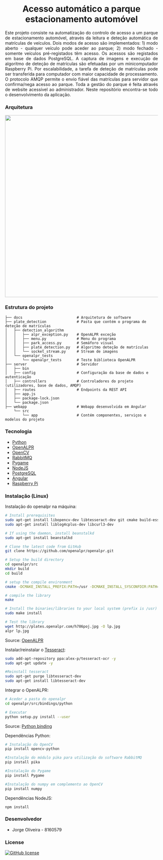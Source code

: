 <h1 align="center">Acesso automático a parque estacionamento automóvel</h1>

<p  align="justify">Este projeto consiste na automatização do controlo de acesso a um parque de estacionamento automóvel, através da leitura e deteção automática de matrículas de veículos. Dois modos de acesso são implementados: 1) modo aberto - qualquer veículo pode aceder ao parque; 2) modo fechado - somente veículos pré-registados têm acesso. Os acessos são registados em base de dados PostgreSQL. A captura de imagens e execução de algoritmo de deteção de matrículas são efetuadas por um minicomputador Raspberry Pi. Por escalabilidade, a tarefa de deteção de matrículas pode ser transferida para computador com maior capacidade de processamento. O protocolo AMQP permite o envio fiável das matrículas para servidor que confirma/nega acesso ao parque. Toda a gestão do parque é feita através de website acessível ao administrador.
Neste repositório encontra-se todo o desenvolvimento da aplicação.</p>

### Arquitetura

<img src="https://github.com/jdro10/ESTG-PF-AcessoAutomaticoParqueAutomovel/blob/master/docs/software_architecture.png" width="600" height="600" />

### Estrutura do projeto

```
├── docs                         # Arquitetura de software
├── plate_detection              # Pasta que contém o programa de deteção de matrículas
│   ├── detection_algorithm
│   │   ├── alpr_exception.py    # OpenALPR exceção
│   │   ├── menu.py              # Menu do programa
│   │   ├── park_access.py       # Semáforo visual
│   │   ├── plate_detection.py   # Algoritmo deteção de matrículas
│   │   └── socket_stream.py     # Stream de imagens
│   └── openalpr_tests
│       └── openalpr_tests       # Teste biblioteca OpenALPR
├── server                       # Servidor
│   ├── bin
│   ├── config                   # Configuração da base de dados e autenticação
│   ├── controllers              # Controladores do projeto (utilizadores, base de dados, AMQP)
│   ├── routes                   # Endpoints da REST API
│   ├── app.js
│   ├── package-lock.json
│   └── package.json
├── webapp                       # Webapp desenvolvida em Angular
    └── src
        └── app                  # Contém componentes, serviços e modelos do projeto
```

### Tecnologia

* [Python](https://www.python.org/)
* [OpenALPR](https://github.com/openalpr/openalpr)
* [OpenCV](https://opencv.org/)
* [RabbitMQ](https://www.rabbitmq.com/)
* [Pygame](https://www.pygame.org/news)
* [NodeJS](https://nodejs.org/en/)
* [PostgreSQL](https://www.postgresql.org/)
* [Angular](https://angular.io/)
* [Raspberry Pi](https://www.raspberrypi.org/)

### Instalação (Linux)

Instalação do openalpr na máquina:

```sh
# Install prerequisites
sudo apt-get install libopencv-dev libtesseract-dev git cmake build-essential libleptonica-dev
sudo apt-get install liblog4cplus-dev libcurl3-dev

# If using the daemon, install beanstalkd
sudo apt-get install beanstalkd

# Clone the latest code from GitHub
git clone https://github.com/openalpr/openalpr.git

# Setup the build directory
cd openalpr/src
mkdir build
cd build

# setup the compile environment
cmake -DCMAKE_INSTALL_PREFIX:PATH=/usr -DCMAKE_INSTALL_SYSCONFDIR:PATH=/etc ..

# compile the library
make

# Install the binaries/libraries to your local system (prefix is /usr)
sudo make install

# Test the library
wget http://plates.openalpr.com/h786poj.jpg -O lp.jpg
alpr lp.jpg
```

Source: [OpenALPR](http://doc.openalpr.com/opensource.html#compiling-openalpr)

Instalar/reinstalar o [Tesseract](https://github.com/tesseract-ocr/tesseract):

```sh
sudo add-apt-repository ppa:alex-p/tesseract-ocr -y
sudo apt-get update -y

#Reinstall tesseract
sudo apt-get purge libtesseract-dev
sudo apt-get install libtesseract-dev
```

Integrar o OpenALPR:

```sh
# Aceder a pasta do openalpr
cd openalpr/src/bindings/python

# Executar
python setup.py install --user
```
Source: [Python binding](https://github.com/openalpr/openalpr/wiki/Integrating-OpenALPR)

Dependências Python:

```sh
# Instalação do OpenCV
pip install opencv-python

#Instalação do módulo pika para utilização do software RabbitMQ
pip install pika

#Instalação do Pygame
pip install Pygame

#Instalação do numpy em complemento ao OpenCV
pip install numpy
```

Dependências NodeJS:
```
npm install
```

### Desenvolvedor

* Jorge Oliveira - 8160579

### License
[![GitHub license](https://img.shields.io/github/license/Naereen/StrapDown.js.svg)](https://github.com/jdro10/ESTG-PF-AcessoAutomaticoParqueAutomovel/blob/master/LICENSE)
